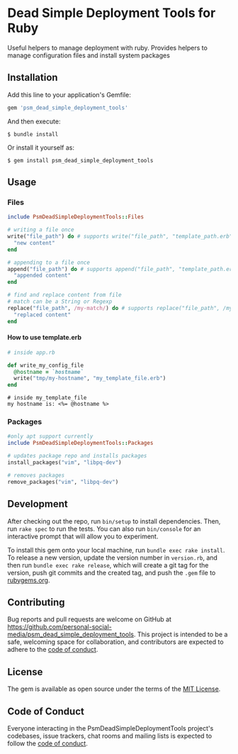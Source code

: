 # Dead Simple Deployment Tools for Ruby

Useful helpers to manage deployment with ruby. Provides helpers to manage configuration files and
install system packages

## Installation

Add this line to your application's Gemfile:

```ruby
gem 'psm_dead_simple_deployment_tools'
```

And then execute:

    $ bundle install

Or install it yourself as:

    $ gem install psm_dead_simple_deployment_tools

## Usage

### Files

```ruby
include PsmDeadSimpleDeploymentTools::Files

# writing a file once
write("file_path") do # supports write("file_path", "template_path.erb") 
  "new content"
end

# appending to a file once
append("file_path") do # supports append("file_path", "template_path.erb") 
  "appended content"
end

# find and replace content from file
# match can be a String or Regexp
replace("file_path", /my-match/) do # supports replace("file_path", /my-match/, "template_path.erb") 
  "replaced content"
end
```

#### How to use template.erb

```ruby
# inside app.rb

def write_my_config_file
  @hostname = `hostname`
  write("tmp/my-hostname", "my_template_file.erb")
end
```

```text
# inside my_template_file
my hostname is: <%= @hostname %>
```

### Packages
```ruby
#only apt support currently
include PsmDeadSimpleDeploymentTools::Packages

# updates package repo and installs packages
install_packages("vim", "libpq-dev")

# removes packages
remove_packages("vim", "libpq-dev")
```

## Development

After checking out the repo, run `bin/setup` to install dependencies. Then, run `rake spec` to run the tests. You can also run `bin/console` for an interactive prompt that will allow you to experiment.

To install this gem onto your local machine, run `bundle exec rake install`. To release a new version, update the version number in `version.rb`, and then run `bundle exec rake release`, which will create a git tag for the version, push git commits and the created tag, and push the `.gem` file to [rubygems.org](https://rubygems.org).

## Contributing

Bug reports and pull requests are welcome on GitHub at https://github.com/personal-social-media/psm_dead_simple_deployment_tools. This project is intended to be a safe, welcoming space for collaboration, and contributors are expected to adhere to the [code of conduct](https://github.com/[USERNAME]/psm_dead_simple_deployment_tools/blob/master/CODE_OF_CONDUCT.md).

## License

The gem is available as open source under the terms of the [MIT License](https://opensource.org/licenses/MIT).

## Code of Conduct

Everyone interacting in the PsmDeadSimpleDeploymentTools project's codebases, issue trackers, chat rooms and mailing lists is expected to follow the [code of conduct](https://github.com/[USERNAME]/psm_dead_simple_deployment_tools/blob/master/CODE_OF_CONDUCT.md).

